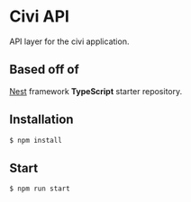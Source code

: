 # Civi API

API layer for the civi application.


## Based off of

[Nest](https://github.com/nestjs/nest) framework **TypeScript** starter repository.

## Installation

```bash
$ npm install
```

## Start

```
$ npm run start
```
